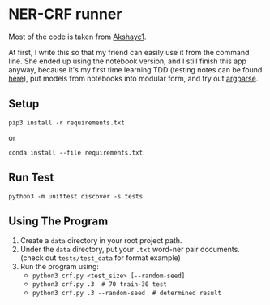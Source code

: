 # NER-CRF runner

Most of the code is taken from [Akshayc1](https://github.com/Akshayc1/named-entity-recognition).

At first, I write this so that my friend can easily use it from the command line. She ended up using the notebook version, and I still finish this app anyway, because it's my first time learning TDD (testing notes can be found [here](https://github.com/vioxcd/testing-notes)), put models from notebooks into modular form, and try out [argparse](https://realpython.com/command-line-interfaces-python-argparse).

## Setup

`pip3 install -r requirements.txt`

or

`conda install --file requirements.txt`

## Run Test

`python3 -m unittest discover -s tests`

## Using The Program

1. Create a `data` directory in your root project path.
2. Under the `data` directory, put your `.txt` word-ner pair documents. (check out `tests/test_data` for format example)
3. Run the program using:
   - `python3 crf.py <test_size> [--random-seed]`
   - `python3 crf.py .3  # 70 train-30 test`
   - `python3 crf.py .3 --random-seed  # determined result`
